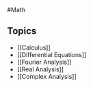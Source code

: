 #Math
## Topics
* [[Calculus]]
* [[Differential Equations]]
* [[Fourier Analysis]]
* [[Real Analysis]]
* [[Complex Analysis]]